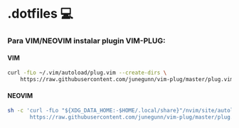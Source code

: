 # .dotfiles :computer:

### Para VIM/NEOVIM instalar plugin VIM-PLUG:

#### VIM
```sh
curl -fLo ~/.vim/autoload/plug.vim --create-dirs \
    https://raw.githubusercontent.com/junegunn/vim-plug/master/plug.vim
```


#### NEOVIM
```sh
sh -c 'curl -fLo "${XDG_DATA_HOME:-$HOME/.local/share}"/nvim/site/autoload/plug.vim --create-dirs \
       https://raw.githubusercontent.com/junegunn/vim-plug/master/plug.vim'
